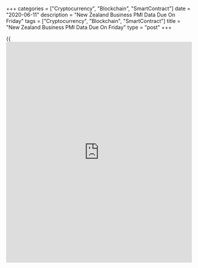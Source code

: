 +++
categories = ["Cryptocurrency", "Blockchain", "SmartContract"]
date = "2020-06-11"
description = "New Zealand Business PMI Data Due On Friday"
tags = ["Cryptocurrency", "Blockchain", "SmartContract"]
title = "New Zealand Business PMI Data Due On Friday"
type = "post"
+++

{{<iframe id="large-banner" src="https://www.bounty.group/#slide=23.0" width="100%" height="600" scrolling="no" style="border: 0px solid rgb(216, 221, 230); border-radius: 3px;">}}

New Zealand will on Friday see May results for the private sector PMI
from BusinessNZ, highlighting a modest day for Asia-Pacific economic
activity. In April, the PMI score was 26.1.

New Zealand also will see May figures for food prices; in April, food
prices were up 1.0 percent on month and 4.4 percent on year.

Indonesia will release May results for its consumer confidence index; in
April, the index score was 84.8.

Japan will see final April numbers for industrial production, with
forecasts suggesting a decline of 9.1 percent on month and 14.4 percent
on year. That follows the 3.7 percent monthly drop and the 5.2 percent
yearly decline in the previous reading.

Hong Kong will provide Q1 data for industrial production; in the three
months prior, industrial production sank 0.8 percent on quarter and 0.5
percent on year.

For comments and feedback [contact](https://www.playgroundfx.com/contact/): editorial@rtt[news](https://www.letsplayfx.com/blog/forex-news-website/).com

[Economic News][1]

 **What parts of the world are seeing the best (and worst) economic
performances lately? Click[here][2] to check out our [Econ Scorecard][2]
and find out! See up-to-the-moment [ranking](https://www.playgroundfx.com/blog/crypto-exchange-ranking/)s for the best and worst
performers in [GDP][3], [unemployment rate][4], [inflation][5] and much
more.**

   1. www.rtt[news](https://www.letsplayfx.com/blog/forex-news-website/).com/Content/EconomicNews.aspx
   2. www.rtt[news](https://www.letsplayfx.com/blog/forex-news-website/).com/economic-scorecard/world-rank/PPI/highest-performance.aspx
   3. www.rtt[news](https://www.letsplayfx.com/blog/forex-news-website/).com/economic-scorecard/world-rank/GDP/highest-performance.aspx
   4. www.rtt[news](https://www.letsplayfx.com/blog/forex-news-website/).com/economic-scorecard/world-rank/unemployment-rate/lowest-performance.aspx
   5. www.rtt[news](https://www.letsplayfx.com/blog/forex-news-website/).com/economic-scorecard/world-rank/CPI/highest-performance.aspx